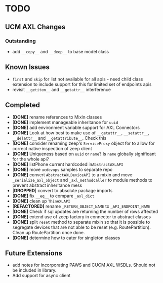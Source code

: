 # TODO

## UCM AXL Changes

### Outstanding

 - add `__copy__` and `__deep__` to base model class

 
 ## Known Issues
 
 - `first` and `skip` for list not available for all apis - need child class extension to 
   include support for this for limited set of endpoints apis
 - revisit `__getitem__` and `__getattr__` interference

 
## Completed

 - **[DONE]** rename references to MixIn classes
 - **[DONE]** implement manageable inheritance for `uuid`
 - **[DONE]** add environment variable support for AXL Connectors
 - **[DONE]** Look at how best to make use of `__getattr__`, `__setattr__`, `__delattr__` and `__getattribute__`.  Check this
 - **[DONE]** consider renaming zeep's `ServiceProxy` object for to allow for correct native inspection of zeep client
 - **[DONE]** Uniqueness based on `uuid` or `name`?  Is `name` globally significant for the whole api?
 - **[DONE]** listPhone current hardcoded in`AbstractAXLAPI`
 - **[DONE]** move `ucdevops` samples to separate repo
 - **[DONE]** convert `AbstractAXLDeviceAPI` to a mixin and move `_serialize_axl_object` and 
   `_axl_methodcaller` to module methods to prevent abstract inheritance mess
 - **[DROPPED]** convert to absolute package imports
 - **[DONE]** fix `__eq__` to compare `_axl_dict`
 - **[DONE]** clean up `ThinAXLAPI`
 - **[REFACTORED]** rename `_RETURN_OBJECT_NAME` to `_API_ENDPOINT_NAME`
 - **[DONE]** Check if sql updates are returning the number of rows affected
 - **[DONE]** extend use of zeep factory in connector to abstract classes
 - **[DONE]** split `reset` method to separate mixin so that it is possible to segregate devices that 
   are not able to be reset (e.g. RoutePartition).  Clean up RoutePartition once done.
 - **[DONE]** determine how to cater for singleton classes
 
 
## Future Extensions
 - add notes for incorporating PAWS and CUCM AXL WSDLs.  Should not be included in library.
 - Add support for async client

